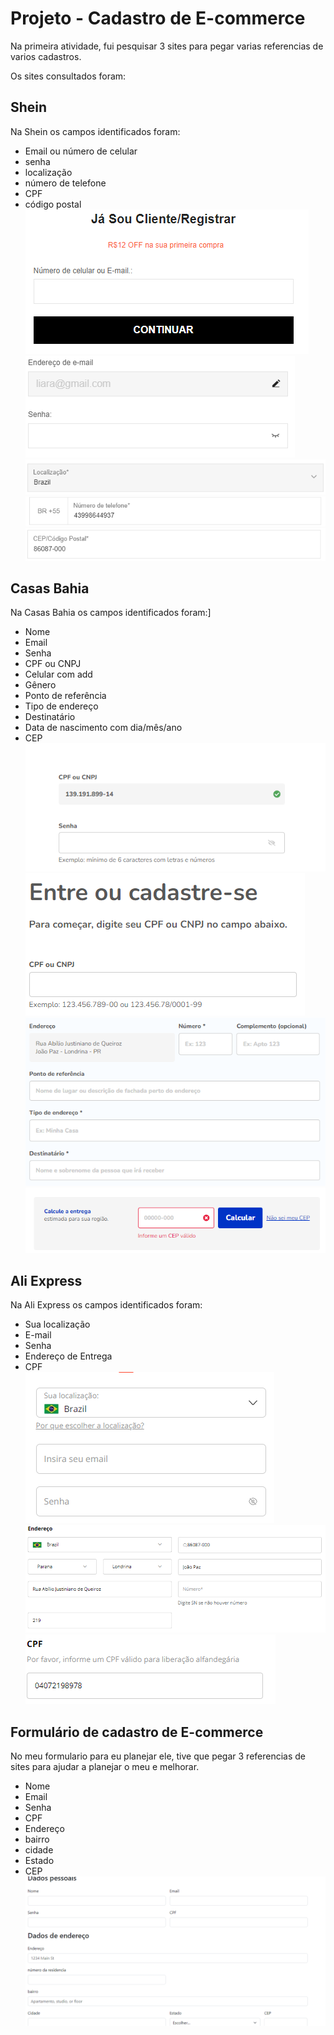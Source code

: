 # Projeto - Cadastro de E-commerce
Na primeira atividade, fui pesquisar 3 sites para pegar varias referencias de varios cadastros. 

Os sites consultados foram:

## Shein

Na Shein os campos identificados foram: 


* Email ou número de celular  
* senha  
* localização  
* número de telefone  
* CPF
* código postal  
![tela do sistema](cadastro.png)
![tela do sistema](Senha.png)
![tela do sistema](projeto.png)
![tela do sistema](pe.png)
![tela do sistema](bi.png)

## Casas Bahia

Na Casas Bahia os campos identificados foram:]

* Nome
* Email
* Senha  
* CPF ou CNPJ   
* Celular com add
* Gênero
* Ponto de referência
* Tipo de endereço
* Destinatário  
* Data de nascimento com dia/mês/ano
* CEP  
![tela do sistema](z.png)
![tela do sistema](i.png)
![tela do sistema](t.png)
![tela do sistema](o.png)

## Ali Express

Na Ali Express os campos identificados foram:

* Sua localização
* E-mail
* Senha  
* Endereço de Entrega
* CPF  
![tela do sistema](y.png)
![tela do sistema](h.png)
![tela do sistema](j.png)

## Formulário de cadastro de E-commerce

No meu formulario para eu planejar ele, tive que pegar 3 referencias de sites para ajudar a planejar o meu e melhorar.

* Nome
* Email
* Senha
* CPF
* Endereço
* bairro
* cidade
* Estado
* CEP  
![tela do sistema](my.png)